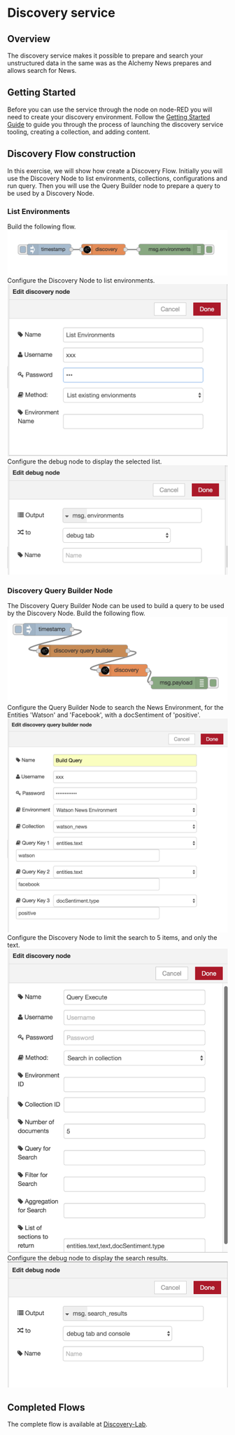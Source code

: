# Discovery service

## Overview
The discovery service makes it possible to prepare and search your unstructured data  in the same was as the Alchemy News prepares and allows search for News.

## Getting Started
Before you can use the service through the node on node-RED you will need to create your discovery environment. Follow the
[Getting Started Guide](https://www.ibm.com/watson/developercloud/doc/discovery/getting-started-tool.shtml) to guide you through the process of
launching the discovery service tooling, creating a collection, and adding content.

## Discovery Flow construction
In this exercise, we will show how create a Discovery Flow. Initially you will use
the Discovery Node to list environments, collections, configurations and run query. Then you will use the Query Builder node to prepare a query to be used by a Discovery
Node.

### List Environments
Build the following flow.
![Discovery-List-Environments-Flow](images/discovery_lab_list_environments.png)
Configure the Discovery Node to list environments.
![Discovery-List-Environments](images/discovery_lab_list_environments_config.png)
Configure the debug node to display the selected list.
![Discovery-Debug-Environments](images/discovery_lab_list_environments_debug.png)

### Discovery Query Builder Node
The Discovery Query Builder Node can be used to build a query to be used by the
Discovery Node.
Build the following flow.
![Discovery-QueryBuilder-Flow](images/discovery_lab_query_builder.png)
Configure the Query Builder Node to search the News Environment, for the Entities
'Watson' and 'Facebook', with a docSentiment of 'positive'.
![Discovery-QueryBuilder-QBConfig](images/discovery_lab_querybuilder_config.png)
Configure the Discovery Node to limit the search to 5 items, and only the text.
![Discovery-QueryBuilder-DConfig](images/discovery_lab_querybuilder_dconfig.png)
Configure the debug node to display the search results.
![Discovery-Debug-Environments](images/discovery_lab_querybuilder_debug.png)

## Completed Flows
The complete flow is available at [Discovery-Lab](discovery_lab.json).

